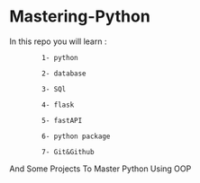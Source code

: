 # Mastering-Python

In this repo you will learn : 
  
            1- python 
            
            2- database
            
            3- SQl 
            
            4- flask 
            
            5- fastAPI 

            6- python package 

            7- Git&Github 



And Some Projects To Master Python Using OOP 

